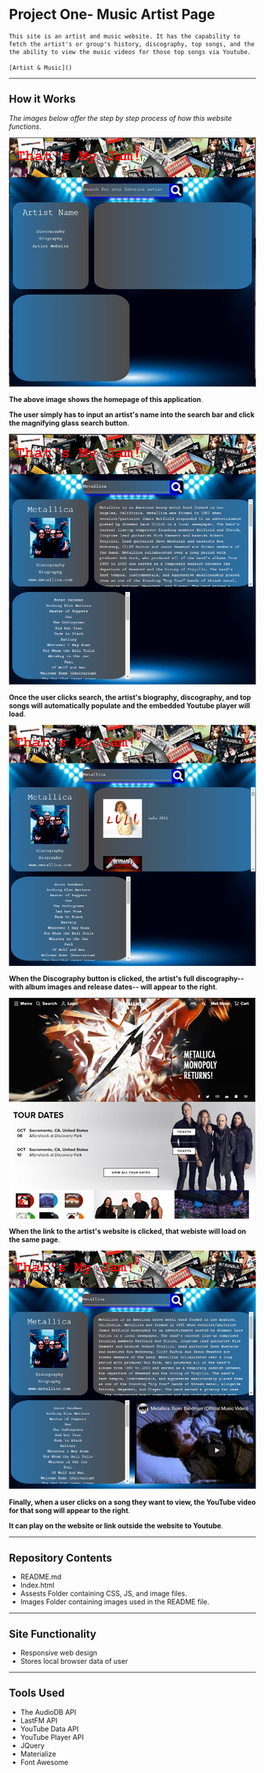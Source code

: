 # Project One- Music Artist Page
    
    This site is an artist and music website. It has the capability to fetch the artist's or group's history, discography, top songs, and the the ability to view the music videos for those top songs via Youtube.

    [Artist & Music]()
    
    
___

## How it Works

*The images below offer the step by step process of how this website functions*.

![Initial Page on Load](images/jam1.PNG)

**The above image shows the homepage of this application**.

**The user simply has to input an artist's name into the search bar and click the magnifying glass search button**.

![When Search Button is Clicked](images/jam2.PNG)

**Once the user clicks search, the artist's biography, discography, and top songs will automatically populate and the embedded Youtube player will load**.

![Discography](images/jam4.PNG)

**When the Discography button is clicked, the artist's full discography-- with album images and release dates-- will appear to the right**.

![Artist's Website](images/jam5.PNG)

**When the link to the artist's website is clicked, that webiste will load on the same page**. 


![When A Song is Chosen](images/jam3.PNG)

**Finally, when a user clicks on a song they want to view, the YouTube video for that song will appear to the right**. 

**It can play on the website or link outside the website to Youtube**.

___

## Repository Contents

* README.md
* Index.html 
* Assests Folder containing CSS, JS, and image files.
* Images Folder containing images used in the README file.

___

## Site Functionality

* Responsive web design
* Stores local browser data of user

___

## Tools Used

* The AudioDB API
* LastFM API
* YouTube Data API
* YouTube Player API
* JQuery
* Materialize
* Font Awesome





